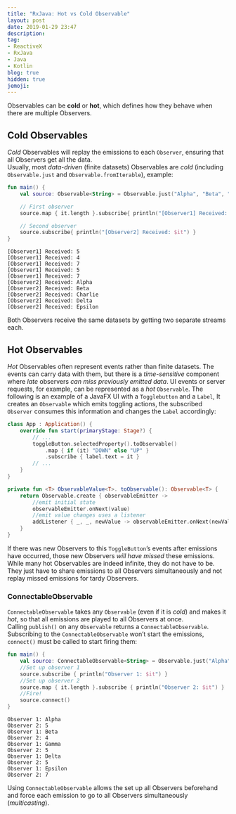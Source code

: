 ```yaml
---
title: "RxJava: Hot vs Cold Observable"
layout: post
date: 2019-01-29 23:47
description:
tag:
- ReactiveX
- RxJava
- Java
- Kotlin
blog: true
hidden: true
jemoji:
---
```


Observables  can be **cold** or **hot**, which defines how they behave when there are multiple Observers.

## Cold Observables
_Cold_ Observables will replay the emissions to each `Observer`, ensuring that all Observers get all the data.  
Usually, most _data-driven_ (finite datasets) Observables are _cold_ (including `Observable.just` and `Observable.fromIterable`), example:
```kotlin
fun main() {
    val source: Observable<String> = Observable.just("Alpha", "Beta", "Charlie", "Delta", "Epsilon")

    // First observer
    source.map { it.length }.subscribe{ println("[Observer1] Received: $it") }

    // Second observer
    source.subscribe{ println("[Observer2] Received: $it") }
}
```
```
[Observer1] Received: 5
[Observer1] Received: 4
[Observer1] Received: 7
[Observer1] Received: 5
[Observer1] Received: 7
[Observer2] Received: Alpha
[Observer2] Received: Beta
[Observer2] Received: Charlie
[Observer2] Received: Delta
[Observer2] Received: Epsilon
```
Both Observers receive the same datasets by getting two separate streams each.

## Hot Observables
_Hot_ Observables often represent events rather than finite datasets. The events can carry data with them, but there is a _time-sensitive_ component where _late_ observers _can miss previously emitted data_. 
UI events or server requests, for example, can be represented as a _hot_ `Observable`.
The following is an example of a JavaFX UI with a `Togglebutton` and a `Label`, It creates an `Observable` which emits toggling actions, the subscribed `Observer` consumes this information and changes the `Label` accordingly:
```kotlin
class App : Application() {
    override fun start(primaryStage: Stage?) {
        // ...
        toggleButton.selectedProperty().toObservable()
            .map { if (it) "DOWN" else "UP" }
            .subscribe { label.text = it }
        // ...
    }
}

private fun <T> ObservableValue<T>. toObservable(): Observable<T> {
    return Observable.create { observableEmitter ->
        //emit initial state
        observableEmitter.onNext(value)
        //emit value changes uses a listener
        addListener { _, _, newValue -> observableEmitter.onNext(newValue) }
    }
}
```
If there was new Observers to this `ToggleButton`’s events after emissions have occurred, those new Observers _will have missed_ these emissions.  
While many hot Observables are indeed infinite, they do not have to be. They just have to share emissions to all Observers simultaneously and not replay missed emissions for tardy Observers.

### ConnectableObservable 
`ConnectableObservable` takes any `Observable` (even if it is _cold_) and makes it _hot_, so that all emissions are played to all Observers at once.  
Calling `publish()`  on any `Observable` returns a `ConnectableObservable`. Subscribing to the `ConnectableObservable` won’t start the emissions, `connect()`  must be called to start firing them:
```kotlin
fun main() {
    val source: ConnectableObservable<String> = Observable.just("Alpha", "Beta", "Gamma", "Delta", "Epsilon").publish()
    //Set up observer 1
    source.subscribe { println("Observer 1: $it") }
    //Set up observer 2
    source.map { it.length }.subscribe { println("Observer 2: $it") }
    //Fire!
    source.connect()
}
```
```
Observer 1: Alpha
Observer 2: 5
Observer 1: Beta
Observer 2: 4
Observer 1: Gamma
Observer 2: 5
Observer 1: Delta
Observer 2: 5
Observer 1: Epsilon
Observer 2: 7
```
Using `ConnectableObservable` allows the set up all Observers beforehand and force each emission to go to all Observers simultaneously (_multicasting_).
